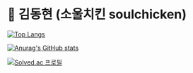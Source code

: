 # 🐔 김동현 (소울치킨 soulchicken)

[![Top Langs](https://github-readme-stats.vercel.app/api/top-langs/?username=soulchicken)](https://github.com/soulchicken/github-readme-stats)

[![Anurag's GitHub stats](https://github-readme-stats.vercel.app/api?username=soulchicken)](https://github.com/soulchicken/github-readme-stats)

[![Solved.ac
프로필](http://mazassumnida.wtf/api/mini/generate_badge?boj=soulfever01)](https://solved.ac/soulfever01)

